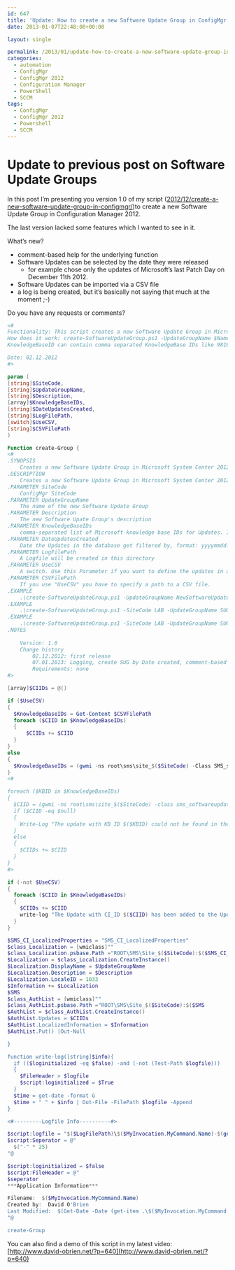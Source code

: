 ```yaml
---
id: 647
title: 'Update: How to create a new Software Update Group in ConfigMgr 2012'
date: 2013-01-07T22:48:00+00:00

layout: single

permalink: /2013/01/update-how-to-create-a-new-software-update-group-in-configmgr-2012/
categories:
  - automation
  - ConfigMgr
  - ConfigMgr 2012
  - Configuration Manager
  - PowerShell
  - SCCM
tags:
  - ConfigMgr
  - ConfigMgr 2012
  - Powershell
  - SCCM
---
```

# Update to previous post on Software Update Groups

In this post I’m presenting you version 1.0 of my script ([2012/12/create-a-new-software-update-group-in-configmgr/](2012/12/create-a-new-software-update-group-in-configmgr/))to create a new Software Update Group in Configuration Manager 2012.

The last version lacked some features which I wanted to see in it.

What’s new?

* comment-based help for the underlying function
* Software Updates can be selected by the date they were released
  * for example chose only the updates of Microsoft’s last Patch Day on December 11th 2012.
* Software Updates can be imported via a CSV file
* a log is being created, but it’s basically not saying that much at the moment ;-)

Do you have any requests or comments?

```PowerShell
<#
Functionality: This script creates a new Software Update Group in Microsoft System Center 2012 Configuration Manager
How does it work: create-SoftwareUpdateGroup.ps1 -UpdateGroupName $Name -KnowledgeBaseIDs $KBID -SiteCode
KnowledgeBaseID can contain comma separated KnowledgeBase IDs like 981852,16795779

Date: 02.12.2012
#>

param (
[string]$SiteCode,
[string]$UpdateGroupName,
[string]$Description,
[array]$KnowledgeBaseIDs,
[string]$DateUpdatesCreated,
[string]$LogFilePath,
[switch]$UseCSV,
[string]$CSVFilePath
)

Function create-Group {
<#
.SYNOPSIS
    Creates a new Software Update Group in Microsoft System Center 2012 Configuration Manager.
.DESCRIPTION
    Creates a new Software Update Group in Microsoft System Center 2012 Configuration Manager.
.PARAMETER SiteCode
    ConfigMgr SiteCode
.PARAMETER UpdateGroupName
    The name of the new Software Update Group
.PARAMETER Description
    The new Software Upate Group's description
.PARAMETER KnowledgeBaseIDs
    comma-separated list of Microsoft knowledge base IDs for Updates. If you use this, don't use "DateUpdatesCreated" and "UseCSV".
.PARAMETER DateUpdatesCreated
    Date the Updates in the database get filtered by, format: yyyymmdd. If you use this, don't use "KnowledgeBaseIDs" and "UseCSV".
.PARAMETER LogFilePath
    A Logfile will be created in this directory
.PARAMETER UseCSV
    A switch. Use this Parameter if you want to define the updates in a CSV file. If you use this, don't use "KnowledgeBaseIDs" and "DateUpdatesCreated".
.PARAMETER CSVFilePath
    If you use "UseCSV" you have to specify a path to a CSV file.
.EXAMPLE
    .\create-SoftwareUpdateGroup.ps1 -UpdateGroupName NewSoftwareUpdateGroup -Description "This is a new Software Update Group" -KnowledgeBaseIDs 981852,16795779 -SiteCode LAB -LogFilePath C:\temp
.EXAMPLE
    .\create-SoftwareUpdateGroup.ps1 -SiteCode LAB -UpdateGroupName SUG-2012-December -DateUpdatesCreated "20121211" -LogFilePath C:\temp -Description "Microsoft Updates December 2012"
.EXAMPLE
    .\create-SoftwareUpdateGroup.ps1 -SiteCode LAB -UpdateGroupName SUG-2012-December -Description "Microsoft Updates December 2012" -LogFilePath c:\Temp -UseCSV -CSVFilePath "C:\Temp\KBIDs.CSV"
.NOTES
    
    Version: 1.0
    Change history
        02.12.2012: first release
        07.01.2013: Logging, create SUG by Date created, comment-based help for function
        Requirements: none
#>

[array]$CIIDs = @()

if ($UseCSV)
{
  $KnowledgeBaseIDs = Get-Content $CSVFilePath
  foreach ($CIID in $KnowledgeBaseIDs)
  {
      $CIIDs += $CIID
  }
}
else
{
  $KnowledgeBaseIDs = (gwmi -ns root\sms\site_$($SiteCode) -Class SMS_softwareupdate | where {$_.dateposted -like "$($DateUpdatesCreated)*"}).ci_id
}
<#

foreach ($KBID in $KnowledgeBaseIDs)
{
  $CIID = (gwmi -ns root\sms\site_$($SiteCode) -class sms_softwareupdate | where {$_.ArticleID -eq $KBID }).CI_ID
  if ($CIID -eq $null)
  {
    Write-Log "The update with KB ID $($KBID) could not be found in the database and will be ignored."
  }
  else
  {
    $CIIDs += $CIID
  }
}
#>

if (-not $UseCSV)
{
  foreach ($CIID in $KnowledgeBaseIDs)
  {
    $CIIDs += $CIID
    write-log "The Update with CI_ID $($CIID) has been added to the Update List"
  }
}

$SMS_CI_LocalizedProperties = "SMS_CI_LocalizedProperties"
$class_Localization = [wmiclass]""
$class_Localization.psbase.Path ="ROOT\SMS\Site_$($SiteCode):$($SMS_CI_LocalizedProperties)"
$Localization = $class_Localization.CreateInstance()
$Localization.DisplayName = $UpdateGroupName
$Localization.Description = $Description
$Localization.LocaleID = 1033
$Information += $Localization
$SMS
$class_AuthList = [wmiclass]""
$class_AuthList.psbase.Path ="ROOT\SMS\Site_$($SiteCode):$($SMS
$AuthList = $class_AuthList.CreateInstance()
$AuthList.Updates = $CIIDs
$AuthList.LocalizedInformation = $Information
$AuthList.Put() |Out-Null

}

function write-log([string]$info){
  if (($loginitialized -eq $false) -and (-not (Test-Path $logfile)))
  {
    $FileHeader > $logfile
    $script:loginitialized = $True
  }
  $time = get-date -format G
  $time + " " + $info | Out-File -FilePath $logfile -Append
}

<#---------Logfile Info----------#>

$script:logfile = "$($LogFilePath)\$($MyInvocation.MyCommand.Name)-$(get-date -format ddMMyy).log"
$script:Seperator = @"
  $("-" * 25)
"@

$script:loginitialized = $false
$script:FileHeader = @"
$seperator
***Application Information***

Filename:  $($MyInvocation.MyCommand.Name)
Created by:  David O'Brien
Last Modified:  $(Get-Date -Date (get-item .\$($MyInvocation.MyCommand.Name)).LastWriteTime -f dd/MM/yyyy)
"@

create-Group
```

You can also find a demo of this script in my latest video: [http://www.david-obrien.net/?p=640](http://www.david-obrien.net/?p=640)




